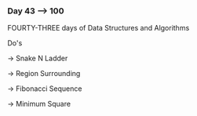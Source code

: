 ### Day 43 --> 100
FOURTY-THREE days of Data Structures and Algorithms

Do's
             
-> Snake N Ladder

-> Region Surrounding

-> Fibonacci Sequence

-> Minimum Square               
